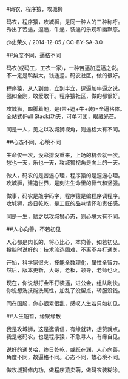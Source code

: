 #码农，程序猿，攻城狮

码农，程序猿，攻城狮，是同一种人的三种称呼。  
秀出了苦逼，逗逼，牛逼，装逼的乐观和幽默感。

@史荣久 / 2014-12-05 / CC-BY-SA-3.0  

##角度不同，逼格不同

码农(或码工，工农一家)，一种苦逼加逗逼之说。  
不一定是鸭梨大，钱途差。码农社区，做的很好。

程序猿，从人到兽，立到半立，逗逼加牛逼之说。  
强如金刚，敢爱敢干。程序猿社区，做的都很好。

攻城狮，四脚着地，是(苦+逗+牛+装)=全逼格体。  
全站式(Full Stack)功夫，可单可团，眼藏光芒。

同是一人，见之以攻城狮视角，则逼格大有不同。

##心态不同，心境不同

生命仅一次，没彩排没重来，上场的机会就一次。  
愁也一天，乐也一天，攻城狮视角是向上的一天。

做人，码农的是苦逼心理，程序猿的是逗逼心理。  
攻城狮，建造世界，是刻进生命里的骨气和坚强。

做事，码农是敲字码字，程序猿是编程序调程序。  
攻城狮，终日乾乾，是工匠的品味情怀和责任感。

同是一生，赋之以攻城狮心态，则心境大有不同。

##人心向善，不若初见

人心都是肉长的，将心比心，本向善，如若初见。  
投胎时说好的：技术流选困难，不离不弃打通关。

开始，科学家很火，技能全数理化，属性全智力。  
然后，版本更新，大哥，老板，领导，老师也火。

现在，你说想打金币打装逼，进公会，组队刷快。  
你说想洗技能洗属性，加乱了没留点，转服没钱。

同在国服，你心很累很乱，感叹人生若只如初见。

##人生短暂，缘聚缘散

我是攻城狮，这是邀请信，有缘就转，想赞就点。  
我是老码农，也是程序猿，不急寻人，有缘自见。

说好的通关哈，终日乾乾，或跃在渊，人心向善。  
角度不同，故逼格不同。心态不同，故心境不同。

做攻城狮修内功，做程序猿卖萌，做码农装糊涂。
